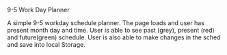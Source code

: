 9-5 Work Day Planner

A simple 9-5 workday schedule planner. The page loads and user has present month day and time. User is able to see past (grey), present (red) and future(green) schedule. User is also able to make changes in the sched and save into local Storage.
